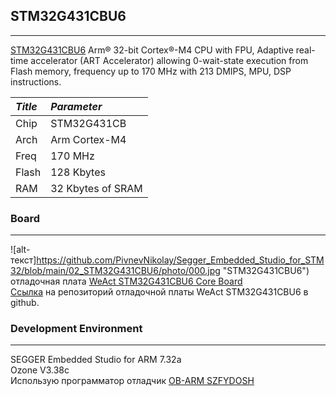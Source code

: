## STM32G431CBU6
---

[STM32G431CBU6](https://www.st.com/en/microcontrollers-microprocessors/stm32g431cb.html) Arm® 32-bit Cortex®-M4 CPU with FPU,
Adaptive real-time accelerator (ART
Accelerator) allowing 0-wait-state execution
from Flash memory, frequency up to 170 MHz
with 213 DMIPS, MPU, DSP instructions.

|   *Title* | *Parameter* | 
|:----------|:------------|
|Chip       |STM32G431CB  | 
|Arch       |Arm Cortex-M4| 
|Freq       |170 MHz      | 
|Flash      |128 Kbytes   | 
|RAM        |32 Kbytes of SRAM|

### Board
---
![alt-текст]https://github.com/PivnevNikolay/Segger_Embedded_Studio_for_STM32/blob/main/02_STM32G431CBU6/photo/000.jpg "STM32G431CBU6")  
отладочная плата [WeAct STM32G431CBU6 Core Board](https://aliexpress.ru/item/1005007079255256.html?spm=a2g2w.favourites.mywishlist.2.cb1b4aa6QelHLG&sku_id=12000039330935428)  
[Ссылка](https://github.com/WeActStudio/WeActStudio.STM32G431CoreBoard.git) на репозиторий отладочной платы WeAct STM32G431CBU6 в github.

### Development Environment
---
SEGGER Embedded Studio for ARM 7.32a  
Ozone V3.38c  
Использую программатор отладчик [OB-ARM SZFYDOSH](https://aliexpress.ru/item/1005005075938365.html?spm=a2g2w.orderdetail.0.0.145b4aa6LaNEHJ&sku_id=12000034785341692&_ga=2.254358216.1593169754.1751186889-1919995776.1746796316)



